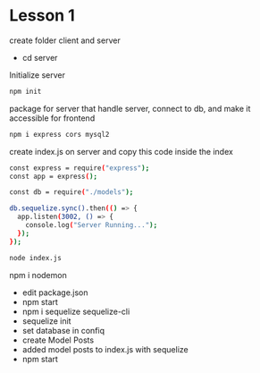 # Lesson 1

create folder client and server

- cd server

Initialize server

```bash
npm init
```

package for server that  handle server, connect to db, and make it accessible for frontend

```bash
npm i express cors mysql2
```

create index.js on server and copy this code inside the index

```bash
const express = require("express");
const app = express();

const db = require("./models");

db.sequelize.sync().then(() => {
  app.listen(3002, () => {
    console.log("Server Running...");
  });
});
```

```bash
node index.js
```

npm i nodemon
- edit package.json
- npm start
- npm i sequelize sequelize-cli
- sequelize init
- set database in confiq
- create Model Posts
- added model posts to index.js with sequelize
- npm start
